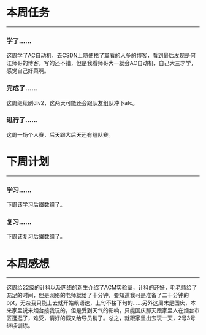 # 本周任务

---

### 学了……

这周学了AC自动机，去CSDN上随便找了篇看的人多的博客，看到最后发现是何江师哥的博客，写的还不错，但是我看师哥大一就会AC自动机，自己大三才学，感觉自己好菜啊。

### 完成了……

这周继续刷div2，这两天可能还会跟队友组队冲下atc。

### 进行了……

这周一场个人赛，后天跟大后天还有组队赛。

# 下周计划

---

### 学习……

下周该学习后缀数组了。

### 复习……

下周该复习后缀数组了。

# 本周感想

---

这周给22级的计科以及网络的新生介绍了ACM实验室，计科的还好，毛老师给了充足的时间，但是网络的老师就给了十分钟，要知道我可是准备了二十分钟的ppt，无奈我只能上去就开始飙语速，上句不接下句的……另外这周末是国庆，本来家里说来烟台接我玩的，但是受到天气的影响，只能国庆那天跟家里人在烟台市区逛逛了，难受，请好的假又给导员销了。总之，就跟家里出去玩一天，2号3号继续训练。
